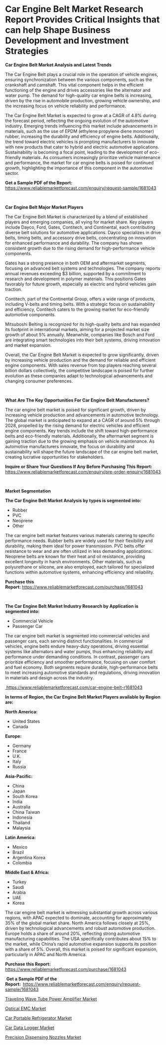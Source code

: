 <p><h1>Car Engine Belt Market Research Report Provides Critical Insights that can help Shape Business Development and Investment Strategies</h1></p><p><strong>Car Engine Belt Market Analysis and Latest Trends</strong></p>
<p><p>The Car Engine Belt plays a crucial role in the operation of vehicle engines, ensuring synchronization between the various components, such as the crankshaft and camshaft. This vital component helps in the efficient functioning of the engine and drives accessories like the alternator and water pump. The demand for high-quality car engine belts is increasing, driven by the rise in automobile production, growing vehicle ownership, and the increasing focus on vehicle reliability and performance.</p><p>The Car Engine Belt Market is expected to grow at a CAGR of 4.8% during the forecast period, reflecting the ongoing evolution of the automotive industry. Emerging trends influencing this market include advancements in materials, such as the use of EPDM (ethylene propylene diene monomer) rubber, increasing the durability and efficiency of engine belts. Additionally, the trend toward electric vehicles is prompting manufacturers to innovate with new products that cater to hybrid and electric automotive applications. Sustainability is becoming a focal point, leading to the development of eco-friendly materials. As consumers increasingly prioritize vehicle maintenance and performance, the market for car engine belts is poised for continued growth, highlighting the importance of this component in the automotive sector.</p></p>
<p><strong>Get a Sample PDF of the Report:&nbsp;</strong> <a href="https://www.reliablemarketforecast.com/enquiry/request-sample/1681043?utm_campaign=1080&utm_medium=2&utm_source=Github&utm_content=ia&utm_term=03112024&utm_id=car-engine-belt">https://www.reliablemarketforecast.com/enquiry/request-sample/1681043</a></p>
<p>&nbsp;</p>
<p><strong>Car Engine Belt Major Market Players</strong></p>
<p><p>The Car Engine Belt Market is characterized by a blend of established players and emerging companies, all vying for market share. Key players include Dayco, Ford, Gates, Contitech, and Continental, each contributing diverse belt solutions for automotive applications. Dayco specializes in drive belts, timing belts, and accessory drive belts, concentrating on innovation for enhanced performance and durability. The company has shown consistent growth due to the rising demand for high-performance vehicle components.</p><p>Gates has a strong presence in both OEM and aftermarket segments, focusing on advanced belt systems and technologies. The company reports annual revenues exceeding $3 billion, supported by a commitment to research and development in polymer materials. This positions Gates favorably for future growth, especially as electric and hybrid vehicles gain traction.</p><p>Contitech, part of the Continental Group, offers a wide range of products, including V-belts and timing belts. With a strategic focus on sustainability and efficiency, Contitech caters to the growing market for eco-friendly automotive components.</p><p>Mitsuboshi Belting is recognized for its high-quality belts and has expanded its footprint in international markets, aiming for a projected market size growth of about 5% annually. Meanwhile, companies like Bosch and Ford are integrating smart technologies into their belt systems, driving innovation and market expansion.</p><p>Overall, the Car Engine Belt Market is expected to grow significantly, driven by increasing vehicle production and the demand for reliable and efficient engine components. With sales revenue from top players reaching several billion dollars collectively, the competitive landscape is poised for further evolution as these companies adapt to technological advancements and changing consumer preferences.</p></p>
<p>&nbsp;</p>
<p><strong>What Are The Key Opportunities For Car Engine Belt Manufacturers?</strong></p>
<p><p>The car engine belt market is poised for significant growth, driven by increasing vehicle production and advancements in automotive technology. The global market is anticipated to expand at a CAGR of around 5% through 2028, propelled by the rising demand for electric vehicles and efficient engine components. Key trends include the shift toward high-performance belts and eco-friendly materials. Additionally, the aftermarket segment is gaining traction due to the growing emphasis on vehicle maintenance. As automotive manufacturers innovate, the focus on durability and sustainability will shape the future landscape of the car engine belt market, creating lucrative opportunities for stakeholders.</p></p>
<p><strong>Inquire or Share Your Questions If Any Before Purchasing This Report:</strong> <a href="https://www.reliablemarketforecast.com/enquiry/pre-order-enquiry/1681043?utm_campaign=1080&utm_medium=2&utm_source=Github&utm_content=ia&utm_term=03112024&utm_id=car-engine-belt">https://www.reliablemarketforecast.com/enquiry/pre-order-enquiry/1681043</a></p>
<p>&nbsp;</p>
<p><strong>Market Segmentation</strong></p>
<p><strong>The Car Engine Belt Market Analysis by types is segmented into:</strong></p>
<p><ul><li>Rubber</li><li>PVC</li><li>Neoprene</li><li>Other</li></ul></p>
<p><p>The car engine belt market features various materials catering to specific performance needs. Rubber belts are widely used for their flexibility and durability, making them ideal for power transmission. PVC belts offer resistance to wear and are often utilized in less demanding applications. Neoprene belts are known for their heat and oil resistance, providing excellent longevity in harsh environments. Other materials, such as polyurethane or silicone, are also employed, each tailored for specialized functions within automotive systems, enhancing efficiency and reliability.</p></p>
<p><strong>Purchase this Report:&nbsp;</strong><a href="https://www.reliablemarketforecast.com/purchase/1681043?utm_campaign=1080&utm_medium=2&utm_source=Github&utm_content=ia&utm_term=03112024&utm_id=car-engine-belt">https://www.reliablemarketforecast.com/purchase/1681043</a></p>
<p>&nbsp;</p>
<p><strong>The Car Engine Belt Market Industry Research by Application is segmented into:</strong></p>
<p><ul><li>Commercial Vehicle</li><li>Passenger Car</li></ul></p>
<p><p>The car engine belt market is segmented into commercial vehicles and passenger cars, each serving distinct functionalities. In commercial vehicles, engine belts endure heavy-duty operations, driving essential systems like alternators and water pumps, thus enhancing reliability and performance under demanding conditions. In contrast, passenger cars prioritize efficiency and smoother performance, focusing on user comfort and fuel economy. Both segments require durable, high-performance belts to meet increasing automotive standards and regulations, driving innovation in materials and design across the industry.</p></p>
<p><a href="https://www.reliablemarketforecast.com/car-engine-belt-r1681043?utm_campaign=1080&utm_medium=2&utm_source=Github&utm_content=ia&utm_term=03112024&utm_id=car-engine-belt">&nbsp;https://www.reliablemarketforecast.com/car-engine-belt-r1681043</a></p>
<p><strong>In terms of Region, the Car Engine Belt Market Players available by Region are:</strong></p>
<p>
    <p> <strong> North America: </strong>
        <ul>
            <li>United States</li>
            <li>Canada</li>
        </ul>
        </p> 
    <p> <strong> Europe: </strong>
        <ul>
            <li>Germany</li>
            <li>France</li>
            <li>U.K.</li>
            <li>Italy</li>
            <li>Russia</li>
        </ul>
        </p> 
    <p> <strong> Asia-Pacific: </strong>
        <ul>
            <li>China</li>
            <li>Japan</li>
            <li>South Korea</li>
            <li>India</li>
            <li>Australia</li>
            <li>China Taiwan</li>
            <li>Indonesia</li>
            <li>Thailand</li>
            <li>Malaysia</li>
        </ul>
        </p> 
    <p> <strong> Latin America: </strong>
        <ul>
            <li>Mexico</li>
            <li>Brazil</li>
            <li>Argentina Korea</li>
            <li>Colombia</li>
        </ul>
        </p> 
    <p> <strong> Middle East & Africa: </strong>
        <ul>
            <li>Turkey</li>
            <li>Saudi</li>
            <li>Arabia</li>
            <li>UAE</li>
            <li>Korea</li>
        </ul>
    </p>
    </p>
<p><p>The car engine belt market is witnessing substantial growth across various regions, with APAC expected to dominate, accounting for approximately 35% of the global market share. North America follows closely at 25%, driven by technological advancements and robust automotive production. Europe holds a share of around 20%, reflecting strong automotive manufacturing capabilities. The USA specifically contributes about 15% to the market, while China’s rapid automotive expansion supports its position with a share of 5%. Overall, this market is poised for significant expansion, particularly in APAC and North America.</p></p>
<p><strong>Purchase this Report: </strong><a href="https://www.reliablemarketforecast.com/purchase/1681043?utm_campaign=1080&utm_medium=2&utm_source=Github&utm_content=ia&utm_term=03112024&utm_id=car-engine-belt">https://www.reliablemarketforecast.com/purchase/1681043</a></p>
<p>&nbsp;<strong>Get a Sample PDF of the Report:&nbsp;&nbsp;</strong><a href="https://www.reliablemarketforecast.com/enquiry/request-sample/1681043?utm_campaign=1080&utm_medium=2&utm_source=Github&utm_content=ia&utm_term=03112024&utm_id=car-engine-belt">https://www.reliablemarketforecast.com/enquiry/request-sample/1681043</a></p>
<p><strong></strong></p>
<p><p><a href="https://www.linkedin.com/pulse/strategic-roadmap-success-global-traveling-wave-tube-power-swbmf?utm_campaign=1080&utm_medium=2&utm_source=Github&utm_content=ia&utm_term=03112024&utm_id=car-engine-belt">Traveling Wave Tube Power Amplifier Market</a></p><p><a href="https://www.linkedin.com/pulse/optical-emc-mosaic-piecing-together-global-market-dynamics-2024-2031-q6hef?utm_campaign=1080&utm_medium=2&utm_source=Github&utm_content=ia&utm_term=03112024&utm_id=car-engine-belt">Optical EMC Market</a></p><p><a href="https://github.com/lallietva4l/Market-Research-Report-List-1/blob/main/car-portable-refrigerator-market.md?utm_campaign=1080&utm_medium=2&utm_source=Github&utm_content=ia&utm_term=03112024&utm_id=car-engine-belt">Car Portable Refrigerator Market</a></p><p><a href="https://github.com/gareyratsepny/Market-Research-Report-List-1/blob/main/car-data-logger-market.md?utm_campaign=1080&utm_medium=2&utm_source=Github&utm_content=ia&utm_term=03112024&utm_id=car-engine-belt">Car Data Logger Market</a></p><p><a href="https://www.linkedin.com/pulse/precision-dispensing-nozzles-market-evolution-future-outlook-o2ogf?utm_campaign=1080&utm_medium=2&utm_source=Github&utm_content=ia&utm_term=03112024&utm_id=car-engine-belt">Precision Dispensing Nozzles Market</a></p></p>